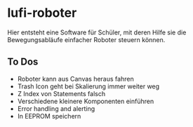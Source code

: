 # lufi-roboter
Hier entsteht eine Software für Schüler, mit deren Hilfe sie die Bewegungsabläufe einfacher Roboter steuern können.

## To Dos
- Roboter kann aus Canvas heraus fahren
- Trash Icon geht bei Skalierung immer weiter weg
- Z Index von Statements falsch
- Verschiedene kleinere Komponenten einführen
- Error handling and alerting
- In EEPROM speichern
